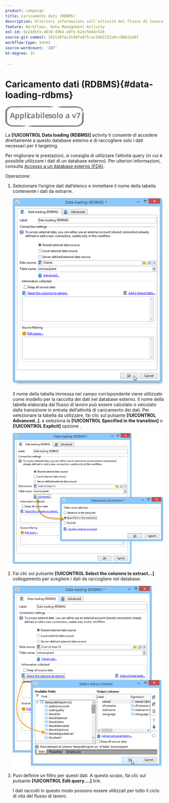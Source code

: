 ```yaml
---
product: campaign
title: Caricamento dati (RDBMS)
description: Ulteriori informazioni sull’attività del flusso di lavoro di caricamento dati (RDBMS)
feature: Workflows, Data Management Activity
exl-id: 6e24d5fe-4830-49b4-a0fe-624c5644c920
source-git-commit: 381538fac319dfa075cac3db2252a9cc80b31e0f
workflow-type: tm+mt
source-wordcount: '187'
ht-degree: 3%

---
```


# Caricamento dati (RDBMS){#data-loading-rdbms}

![](../../assets/v7-only.svg)

La **[!UICONTROL Data loading (RDBMS)]** activity ti consente di accedere direttamente a questo database esterno e di raccogliere solo i dati necessari per il targeting.

Per migliorare le prestazioni, si consiglia di utilizzare l’attività query (in cui è possibile utilizzare i dati di un database esterno). Per ulteriori informazioni, consulta [Accesso a un database esterno (FDA)](accessing-an-external-database--fda-.md).

Operazione:

1. Selezionare l’origine dati dall’elenco e immettere il nome della tabella contenente i dati da estrarre.

   ![](assets/s_advuser_wf_sgbd_sample_1.png)

   Il nome della tabella immessa nel campo corrispondente viene utilizzato come modello per la raccolta dei dati nel database esterno. Il nome della tabella elaborata dal flusso di lavoro può essere calcolato o veicolato dalla transizione in entrata dell’attività di caricamento dei dati. Per selezionare la tabella da utilizzare, fai clic sul pulsante **[!UICONTROL Advanced..]**. e seleziona la **[!UICONTROL Specified in the transition]** o **[!UICONTROL Explicit]** opzione .

   ![](assets/s_advuser_wf_sgbd_sample_5.png)

1. Fai clic sul pulsante **[!UICONTROL Select the columns to extract...]** collegamento per scegliere i dati da raccogliere nel database.

   ![](assets/s_advuser_wf_sgbd_sample_2.png)

1. Puoi definire un filtro per questi dati. A questo scopo, fai clic sul pulsante **[!UICONTROL Edit query....]** link.

   I dati raccolti in questo modo possono essere utilizzati per tutto il ciclo di vita del flusso di lavoro.
